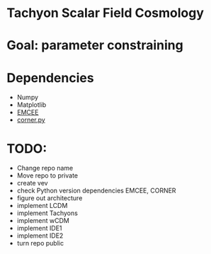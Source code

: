 # Tachyon Scalar Field Cosmology

# Goal: parameter constraining

# Dependencies

- Numpy
- Matplotlib
- [EMCEE](https://emcee.readthedocs.io/en/stable/)
- [corner.py](https://corner.readthedocs.io/en/latest/index.html)






# TODO:

- Change repo name
- Move repo to private
- create vev
- check Python version dependencies EMCEE, CORNER
- figure out architecture 
- implement LCDM
- implement Tachyons
- implement wCDM
- implement IDE1
- implement IDE2
- turn repo public
